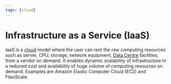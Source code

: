 ```yaml
---
tags: [cloud]
---
```


# Infrastructure as a Service (IaaS)

IaaS is a [cloud](202210012158.md) model where the user can rent the raw
computing resources such as server, CPU, storage, network equipment,
[Data Centre](202210012205.md) facilities, from a vendor on demand. It enables
dynamic scalability of infrastructure in a reduced cost and availability of huge
volume of computing resources on demand. Examples are Amazon Elastic Computer
Cloud (EC2) and FlexiScale.
